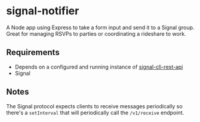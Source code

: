 # signal-notifier

A Node app using Express to take a form input and send it to a Signal group.
Great for managing RSVPs to parties or coordinating a rideshare to work.

## Requirements

- Depends on a configured and running instance of
  [signal-cli-rest-api](https://github.com/bbernhard/signal-cli-rest-api/)
- Signal

## Notes

The Signal protocol expects clients to receive messages periodically so there's
a `setInterval` that will periodically call the `/v1/receive` endpoint.
